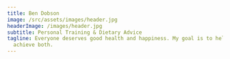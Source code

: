 ```yaml
---
title: Ben Dobson
image: /src/assets/images/header.jpg
headerImage: /images/header.jpg
subtitle: Personal Training & Dietary Advice
tagline: Everyone deserves good health and happiness. My goal is to help people
  achieve both.
---
```


